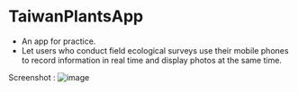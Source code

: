 # TaiwanPlantsApp
- An app for practice.
- Let users who conduct field ecological surveys use their mobile phones to record information in real time and display photos at the same time.

Screenshot :
![image](https://github.com/allankof/TaiwanPlantsApp/Screenshot_0.png)
